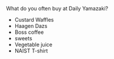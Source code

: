 What do you often buy at Daily Yamazaki?
- Custard Waffles
- Haagen Dazs
- Boss coffee
- sweets
- Vegetable juice
- NAIST T-shirt
